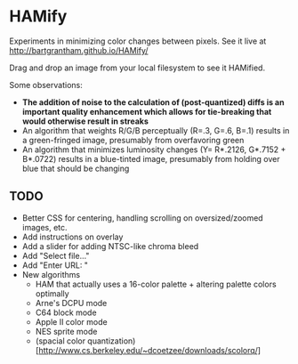 # HAMify

Experiments in minimizing color changes between pixels.  See it live at http://bartgrantham.github.io/HAMify/

Drag and drop an image from your local filesystem to see it HAMified.

Some observations:

* **The addition of noise to the calculation of (post-quantized) diffs is an important quality enhancement which allows for tie-breaking that would otherwise result in streaks**
* An algorithm that weights R/G/B perceptually (R=.3, G=.6, B=.1) results in a green-fringed image, presumably from overfavoring green
* An algorithm that minimizes luminosity changes (Y= R\*.2126, G\*.7152 + B\*.0722) results in a blue-tinted image, presumably from holding over blue that should be changing

## TODO

* Better CSS for centering, handling scrolling on oversized/zoomed images, etc.
* Add instructions on overlay
* Add a slider for adding NTSC-like chroma bleed
* Add "Select file..."
* Add "Enter URL: "
* New algorithms
  * HAM that actually uses a 16-color palette + altering palette colors optimally
  * Arne's DCPU mode
  * C64 block mode
  * Apple II color mode
  * NES sprite mode
  * (spacial color quantization)[http://www.cs.berkeley.edu/~dcoetzee/downloads/scolorq/]
